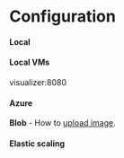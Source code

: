 # Configuration

#### Local


#### Local VMs
visualizer:8080

#### Azure


**Blob** - How to [upload image](../catalog/README.md).

#### Elastic scaling


